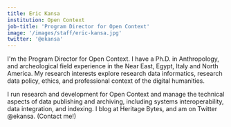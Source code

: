 ```yaml
---
title: Eric Kansa
institution: Open Context
job-title: 'Program Director for Open Context'
image: '/images/staff/eric-kansa.jpg'
twitter: '@ekansa'
---
```

I'm the Program Director for Open Context. I have a Ph.D. in Anthropology, and archeological field experience in the Near East, Egypt, Italy and North America. My research interests explore research data informatics, research data policy, ethics, and professional context of the digital humanities.

I run research and development for Open Context and manage the technical aspects of data publishing and archiving, including systems interoperability, data integration, and indexing. I blog at Heritage Bytes, and am on Twitter @ekansa. (Contact me!)
